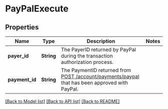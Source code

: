 # PayPalExecute

## Properties

Name | Type | Description | Notes
------------ | ------------- | ------------- | -------------
**payer_id** | **String** | The PayerID returned by PayPal during the transaction authorization process.  | 
**payment_id** | **String** | The PaymentID returned from [POST /account/payments/paypal](/docs/api/account/#paypal-payment-stage) that has been approved with PayPal.  | 

[[Back to Model list]](../README.md#documentation-for-models) [[Back to API list]](../README.md#documentation-for-api-endpoints) [[Back to README]](../README.md)


